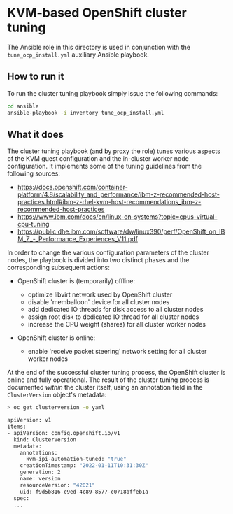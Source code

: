 # KVM-based OpenShift cluster tuning

The Ansible role in this directory is used in conjunction with the `tune_ocp_install.yml` auxiliary Ansible playbook.

## How to run it

To run the cluster tuning playbook simply issue the following commands:

```bash
cd ansible
ansible-playbook -i inventory tune_ocp_install.yml
```

## What it does

The cluster tuning playbook (and by proxy the role) tunes various aspects of the KVM guest configuration and the in-cluster worker node configuration. It implements some of the tuning guidelines from the following sources:

- <https://docs.openshift.com/container-platform/4.8/scalability_and_performance/ibm-z-recommended-host-practices.html#ibm-z-rhel-kvm-host-recommendations_ibm-z-recommended-host-practices>
- <https://www.ibm.com/docs/en/linux-on-systems?topic=cpus-virtual-cpu-tuning>
- <https://public.dhe.ibm.com/software/dw/linux390/perf/OpenShift_on_IBM_Z_-_Performance_Experiences_V11.pdf>

In order to change the various configuration parameters of the cluster nodes, the playbook is divided into two distinct phases and the corresponding subsequent actions:

- OpenShift cluster is (temporarily) offline:
  - optimize libvirt network used by OpenShift cluster
  - disable 'memballoon' device for all cluster nodes
  - add dedicated IO threads for disk access to all cluster nodes
  - assign root disk to dedicated IO thread for all cluster nodes
  - increase the CPU weight (shares) for all cluster worker nodes

- OpenShift cluster is online:
  - enable 'receive packet steering' network setting for all cluster worker nodes

At the end of the successful cluster tuning process, the OpenShift cluster is online and fully operational. The result of the cluster tuning process is documented *within* the cluster itself, using an annotation field in the `ClusterVersion` object's metadata:

```bash
> oc get clusterversion -o yaml

apiVersion: v1
items:
- apiVersion: config.openshift.io/v1
  kind: ClusterVersion
  metadata:
    annotations:
      kvm-ipi-automation-tuned: "true"
    creationTimestamp: "2022-01-11T10:31:30Z"
    generation: 2
    name: version
    resourceVersion: "42021"
    uid: f9d5b816-c9ed-4c89-8577-c0718bffeb1a
  spec:
  ...
```
